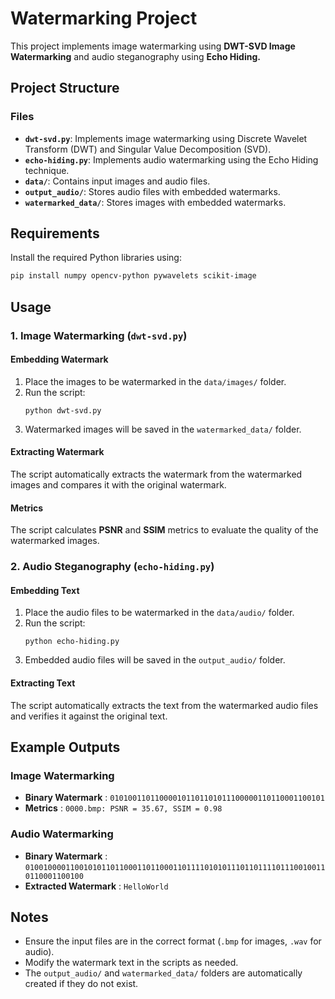 # Watermarking Project

This project implements image watermarking using **DWT-SVD Image Watermarking** and audio steganography using **Echo Hiding.**

## Project Structure

### Files

- **`dwt-svd.py`**: Implements image watermarking using Discrete Wavelet Transform (DWT) and Singular Value Decomposition (SVD).
- **`echo-hiding.py`**: Implements audio watermarking using the Echo Hiding technique.
- **`data/`**: Contains input images and audio files.
- **`output_audio/`**: Stores audio files with embedded watermarks.
- **`watermarked_data/`**: Stores images with embedded watermarks.

## Requirements

Install the required Python libraries using:

```bash
pip install numpy opencv-python pywavelets scikit-image
```

## Usage

### 1. Image Watermarking (`dwt-svd.py`)

#### Embedding Watermark

1. Place the images to be watermarked in the `data/images/` folder.
2. Run the script:
   ```
   python dwt-svd.py
   ```
3. Watermarked images will be saved in the `watermarked_data/` folder.

#### Extracting Watermark

The script automatically extracts the watermark from the watermarked images and compares it with the original watermark.

#### Metrics

The script calculates **PSNR** and **SSIM** metrics to evaluate the quality of the watermarked images.

### 2. Audio Steganography (`echo-hiding.py`)

#### Embedding Text

1. Place the audio files to be watermarked in the `data/audio/` folder.
2. Run the script:
   ```
   python echo-hiding.py
   ```
3. Embedded audio files will be saved in the `output_audio/` folder.

#### Extracting Text

The script automatically extracts the text from the watermarked audio files and verifies it against the original text.

## Example Outputs

### Image Watermarking

* **Binary Watermark** : `010100110110000101101101011100000110110001100101`
* **Metrics** : `0000.bmp: PSNR = 35.67, SSIM = 0.98`

### Audio Watermarking

* **Binary Watermark** : `01001000011001010110110001101100011011110101011101101111011100100110110001100100`
* **Extracted Watermark** : `HelloWorld`

## Notes

* Ensure the input files are in the correct format (`.bmp` for images, `.wav` for audio).
* Modify the watermark text in the scripts as needed.
* The `output_audio/` and `watermarked_data/` folders are automatically created if they do not exist.
